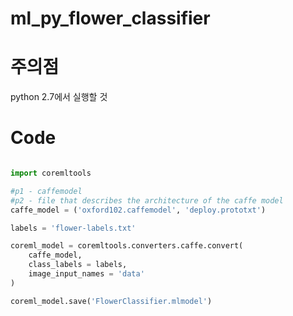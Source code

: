 # ml_py_flower_classifier

# 주의점

python 2.7에서 실행할 것

# Code

```python

import coremltools

#p1 - caffemodel
#p2 - file that describes the architecture of the caffe model
caffe_model = ('oxford102.caffemodel', 'deploy.prototxt')

labels = 'flower-labels.txt'

coreml_model = coremltools.converters.caffe.convert(
    caffe_model,
    class_labels = labels,
    image_input_names = 'data'
)

coreml_model.save('FlowerClassifier.mlmodel')


```
